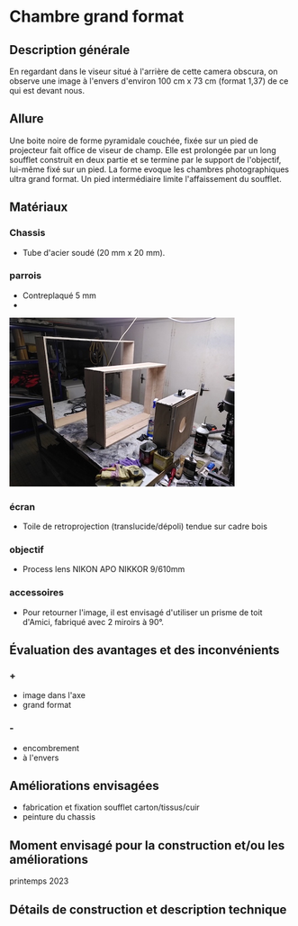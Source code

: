 #  Chambre grand format
## Description générale
En regardant dans le viseur situé à l'arrière de cette camera obscura, on observe une image à l'envers d'environ 100 cm x 73 cm (format 1,37) de ce qui est devant nous.
## Allure
Une boite noire de forme pyramidale couchée, fixée sur un pied de projecteur fait office de viseur de champ. Elle est prolongée par un long soufflet construit en deux partie et se termine par le support de l'objectif, lui-même fixé sur un pied. La forme evoque les chambres photographiques ultra grand format. Un pied intermédiaire limite l'affaissement du soufflet.
## Matériaux
### Chassis
- Tube d'acier soudé (20 mm x 20 mm).
### parrois
- Contreplaqué 5 mm
- 
![chambre_grand_format_1](/photos/chambre_grand_format_1_ultralight.jpg)
### écran
- Toile de retroprojection (translucide/dépoli) tendue sur cadre bois
### objectif
- Process lens NIKON APO NIKKOR 9/610mm
### accessoires
- Pour retourner l'image, il est envisagé d'utiliser un prisme de toit d'Amici, fabriqué avec 2 miroirs à 90°.
## Évaluation des avantages et des inconvénients
### +
- image dans l'axe
- grand format
### -
- encombrement
- à l'envers
## Améliorations envisagées
- fabrication et fixation soufflet carton/tissus/cuir
- peinture du chassis
## Moment envisagé pour la construction et/ou les améliorations
printemps 2023
## Détails de construction et description technique
